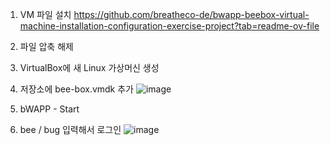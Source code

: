 
1. VM 파일 설치
https://github.com/breatheco-de/bwapp-beebox-virtual-machine-installation-configuration-exercise-project?tab=readme-ov-file

2. 파일 압축 해제

3. VirtualBox에 새 Linux 가상머신 생성

4. 저장소에 bee-box.vmdk 추가
![image](https://github.com/user-attachments/assets/725631ac-e8c8-44f5-bbd4-5a5bd4f0af02)

5. bWAPP - Start

6. bee / bug 입력해서 로그인
![image](https://github.com/user-attachments/assets/a67c0791-348d-4521-ad0d-1edc34848755)
